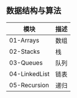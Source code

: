 ## 数据结构与算法
| 模块 | 描述|
| --- |---|
|01-Arrays|数组|
|02-Stacks|栈|
|03-Queues|队列|
|04-LinkedList|链表|
|05-Recursion|递归|
